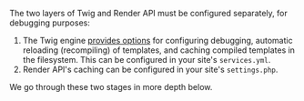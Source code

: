 The two layers of Twig and Render API must be configured separately, for debugging purposes:

1. The Twig engine [provides options](http://twig.sensiolabs.org/doc/api.html#environment-options) for configuring debugging, automatic reloading (recompiling) of templates, and caching compiled templates in the filesystem. This can be configured in your site's `services.yml`.
2. Render API's caching can be configured in your site's `settings.php`.

We go through these two stages in more depth below.
